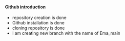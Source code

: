 #### Github introduction

- repository creation is done
- Github installation is done 
- cloning repository is done
- I am creating new branch with the name of Ema_main

